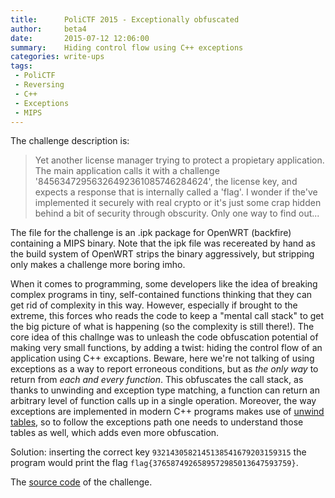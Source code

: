 ```yaml
---
title:      PoliCTF 2015 - Exceptionally obfuscated
author:     beta4
date:       2015-07-12 12:06:00
summary:    Hiding control flow using C++ exceptions
categories: write-ups
tags:
 - PoliCTF
 - Reversing
 - C++
 - Exceptions
 - MIPS
---
```


The challenge description is:

> Yet another license manager trying to protect a propietary application. The main application calls it with a challenge '84563472956326492361085746284624', the license key, and expects a response that is internally called a 'flag'. I wonder if the've implemented it securely with real crypto or it's just some crap hidden behind a bit of security through obscurity. Only one way to find out...





The file for the challenge is an .ipk package for OpenWRT (backfire) containing a MIPS binary. Note that the ipk file was recereated by hand as the build system of OpenWRT strips the binary aggressively, but stripping only makes a challenge more boring imho.

When it comes to programming, some developers like the idea of breaking complex programs in tiny, self-contained functions thinking that they can get rid of complexity in this way. However, especially if brought to the extreme, this forces who reads the code to keep a "mental call stack" to get the big picture of what is happening (so the complexity is still there!).
The core idea of this challnge was to unleash the code obfuscation potential of making very small functions, by adding a twist: hiding the control flow of an application using C++ excaptions. Beware, here we're not talking of using exceptions as a way to report erroneous conditions, but as *the only way* to return from *each and every function*. This obfuscates the call stack, as thanks to unwinding and exception type matching, a function can return an arbitrary level of function calls up in a single operation. Moreover, the way exceptions are implemented in modern C++ programs makes use of [unwind tables](http://mortoray.com/2013/09/12/the-true-cost-of-zero-cost-exceptions), so to follow the exceptions path one needs to understand those tables as well, which adds even more obfuscation.

Solution: inserting the correct key `9321430582145138541679203159315` the program would print the flag `flag{3765874926589572985013647593759}`.

The [source code](http://pastebin.com/jsMNBNSE) of the challenge.
